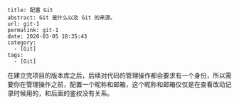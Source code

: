 ```
title: 配置 Git
abstract: Git 是什么以及 Git 的来源。
url: git-1
permalink: git-1
date: 2020-03-05 18:35:43
category:
  - [Git]
tags:
  - [Git]
```

在建立完项目的版本库之后，后续对代码的管理操作都会要求有一个身份，所以需要你在管理操作之前，配置一个昵称和邮箱，这个昵称和邮箱仅仅是在查看改动记录时候用的，和后面的鉴权没有关系。

